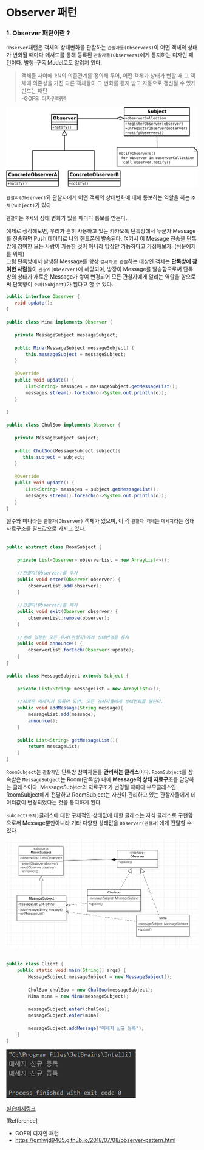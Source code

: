 # Observer 패턴

### 1. Observer 패턴이란 ?
`Observer`패턴은 객체의 상태변화를 관찰하는 `관찰자들(Observers)`이 어떤 객체의 상태가 변화될 때마다 메서드를 통해 등록된 `관찰자들(Observers)`에게 통지하는 디자인 패턴이다. 발행-구독 Model로도 알려져 있다.

>객체들 사이에 1:N의 의존관계를 정의해 두어, 어떤 객체가 상태가 변할 때 그 객체에 의존성을 가진 다른 객체들이 그 변화를 통지 받고 자동으로 갱신될 수 있게 만드는 패턴  
 -GOF의 디자인패턴

![Obserser패턴 다이어그램](/DesignPattern/img/Observer클래스다이어그램.png)

`관찰자(Observer)`와 관찰자에게 어떤 객체의 상태변화에 대해 통보하는 역할을 하는 `주체(Subject)`가 있다. 

`관찰자`는 `주체`의 상태 변화가 있을 때마다 통보를 받는다.

예제로 생각해보면, 우리가 흔히 사용하고 있는 카카오톡 단톡방에서 누군가 Message를 전송하면 Push 데이터로 나의 핸드폰에 발송된다. 여기서 이 Message 전송을 단톡방에 참여한 모든 사람이 가능한 것이 아니라 방장만 가능하다고 가정해보자. (쉬운예제를 위해)  
 그럼 단톡방에서 발생된 Message를 항상 `감시하고 관찰`하는 대상인 객체는 **단톡방에 참여한 사람**들이 `관찰자(Observer)`에 해당되며, 방장이 Message를 발송함으로써 단톡방의 상태가 새로운 Message가 쌓여 변경되어 모든 관찰자에게 알리는 역할을 함으로써 단톡방이 `주체(Subject)`가 된다고 할 수 있다.

 ~~~JAVA 
public interface Observer {
    void update();
}

public class Mina implements Observer {

    private MessageSubject messageSubject;

    public Mina(MessageSubject messageSubject) {
        this.messageSubject = messageSubject;
    }

    @Override
    public void update() {
        List<String> messages = messageSubject.getMessageList();
        messages.stream().forEach(o->System.out.println(o));
    }

}

public class ChulSoo implements Observer {

    private MessageSubject subject;

    public ChulSoo(MessageSubject subject){
       this.subject = subject;
    }

    @Override
    public void update() {
        List<String> messages = subject.getMessageList();
        messages.stream().forEach(o->System.out.println(o));
    }
}
 ~~~

철수와 미나라는 `관찰자(Observer)` 객체가 있으며, 이 각 `관찰자 객체`는 `메세지`라는 상태 자료구조를 필드값으로 가지고 있다. 

~~~JAVA

public abstract class RoomSubject {

    private List<Observer> observerList = new ArrayList<>();

    //관찰자(Observer)를 추가
    public void enter(Observer observer) {
        observerList.add(observer);
    }

    //관찰자(Observer)를 제거
    public void exit(Observer observer) {
        observerList.remove(observer);
    }

    //방에 입장한 모든 유저(관찰자)에게 상태변경을 통지
    public void announce() {
        observerList.forEach(Observer::update);
    }
}

public class MessageSubject extends Subject {

    private List<String> messageList = new ArrayList<>();

    //새로운 메세지가 등록이 되면, 모든 감시자들에게 상태변화를 알린다.
    public void addMessage(String message){
        messageList.add(message);
        announce();
    }

    public List<String> getMessageList(){
        return messageList;
    }
}

~~~
`RoomSubject`는 `관찰자`인 단톡방 참여자들를 **관리하는 클래스**이다. `RoomSubject`를 상속받은 `MessageSubject`는 Room(단톡방) 내에 **Message의 상태 자료구조**를 담당하는 클래스이다. MessageSubject의 자료구조가 변경될 때마다 부모클래스인 RoomSubject에게 전달하고 RoomSubject는 자신이 관리하고 있는 관찰자들에게 데이터값이 변경되었다는 것을 통지하게 된다.  

`Subject(주체)`클래스에 대한 구체적인 상태값에 대한 클래스는 자식 클래스로 구현함으로써 Message뿐만아니라 기타 다양한 상태값을 `Observer(관찰자)`에게 전달할 수 있다. 

![옵저버예제UML](/DesignPattern/img/ObserverUML.png)


~~~JAVA

public class Client {
    public static void main(String[] args) {
        MessageSubject messageSubject = new MessageSubject();

        ChulSoo chulSoo = new ChulSoo(messageSubject);
        Mina mina = new Mina(messageSubject);

        messageSubject.enter(chulSoo);
        messageSubject.enter(mina);

        messageSubject.addMessage("메세지 신규 등록");
    }
}
~~~
![예제출력물](/DesignPattern/img/Observer예제출력물.png)


[실습예제링크](https://github.com/dhkdhk/DesginPattern/tree/master/src/observer)


[Refference]
- GOF의 디자인 패턴
- https://gmlwjd9405.github.io/2018/07/08/observer-pattern.html
